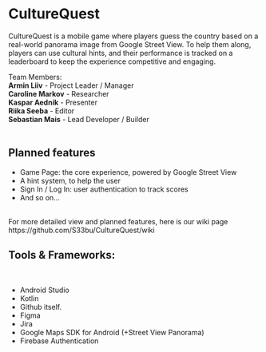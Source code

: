 # CultureQuest
CultureQuest is a mobile game where players guess the country based on a real-world panorama image from Google Street View. To help them along, players can use cultural hints, and their performance is tracked on a leaderboard to keep the experience competitive and engaging.

Team Members:
<br/>
**Armin Liiv** - Project Leader / Manager
<br/>
**Caroline Markov** - Researcher
<br/>
**Kaspar Aednik** - Presenter
<br/>
**Riika Seeba** - Editor
<br/>
**Sebastian Mais** - Lead Developer / Builder
<br/>
<br/>


## Planned features
<ul>
  <li>Game Page: the core experience, powered by Google Street View</li>
  <li>A hint system, to help the user</li>
  <li>Sign In / Log In: user authentication to track scores</li>
  <li>And so on...</li>
</ul>
<br/>
For more detailed view and planned features, here is our wiki page https://github.com/S33bu/CultureQuest/wiki


## Tools & Frameworks:
<br/>
<ul>
  <li>Android Studio</li>
  <li>Kotlin</li>
  <li>Github itself.</li>
  <li>Figma</li>
  <li>Jira</li>
  <li>Google Maps SDK for Android (+Street View Panorama)</li>
  <li>Firebase Authentication</li>
</ul>

